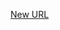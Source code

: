 



[New URL](../file-___home_harshil_Desktop_open-source_palisadoes_talawa_lib_widgets_custom_drawer/)


